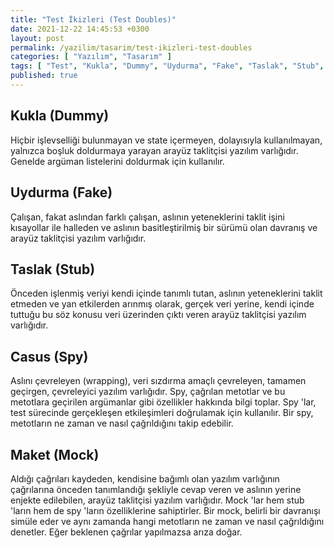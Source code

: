 ```yaml
---
title: "Test İkizleri (Test Doubles)"
date: 2021-12-22 14:45:53 +0300
layout: post
permalink: /yazilim/tasarim/test-ikizleri-test-doubles
categories: [ "Yazılım", "Tasarım" ]
tags: [ "Test", "Kukla", "Dummy", "Uydurma", "Fake", "Taslak", "Stub", "Casus", "Spy", "Maket", "Mock", "İkiz", "Double" ]
published: true
---
```


## Kukla (Dummy)

Hiçbir işlevselliği bulunmayan ve state içermeyen, dolayısıyla kullanılmayan, yalnızca boşluk doldurmaya yarayan arayüz taklitçisi yazılım varlığıdır. Genelde argüman listelerini doldurmak için kullanılır.

## Uydurma (Fake)

Çalışan, fakat aslından farklı çalışan, aslının yeteneklerini taklit işini kısayollar ile halleden ve aslının basitleştirilmiş bir sürümü olan davranış ve arayüz taklitçisi yazılım varlığıdır.

## Taslak (Stub)

Önceden işlenmiş veriyi kendi içinde tanımlı tutan, aslının yeteneklerini taklit etmeden ve yan etkilerden arınmış olarak, gerçek veri yerine, kendi içinde tuttuğu bu söz konusu veri üzerinden çıktı veren arayüz taklitçisi yazılım varlığıdır.

## Casus (Spy)

Aslını çevreleyen (wrapping), veri sızdırma amaçlı çevreleyen, tamamen geçirgen, çevreleyici yazılım varlığıdır. Spy, çağrılan metotlar ve bu metotlara geçirilen argümanlar gibi özellikler hakkında bilgi toplar. Spy 'lar, test sürecinde gerçekleşen etkileşimleri doğrulamak için kullanılır. Bir spy, metotların ne zaman ve nasıl çağrıldığını takip edebilir.

## Maket (Mock)

Aldığı çağrıları kaydeden, kendisine bağımlı olan yazılım varlığının çağrılarına önceden tanımlandığı şekliyle cevap veren ve aslının yerine enjekte edilebilen, arayüz taklitçisi yazılım varlığıdır. Mock 'lar hem stub 'ların hem de spy 'ların özelliklerine sahiptirler. Bir mock, belirli bir davranışı simüle eder ve aynı zamanda hangi metotların ne zaman ve nasıl çağrıldığını denetler. Eğer beklenen çağrılar yapılmazsa arıza doğar.